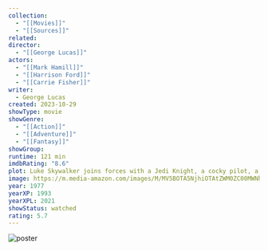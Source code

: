 ```yaml
---
collection:
  - "[[Movies]]"
  - "[[Sources]]"
related: 
director:
  - "[[George Lucas]]"
actors:
  - "[[Mark Hamill]]"
  - "[[Harrison Ford]]"
  - "[[Carrie Fisher]]"
writer:
  - George Lucas
created: 2023-10-29
showType: movie
showGenre:
  - "[[Action]]"
  - "[[Adventure]]"
  - "[[Fantasy]]"
showGroup: 
runtime: 121 min
imdbRating: "8.6"
plot: Luke Skywalker joins forces with a Jedi Knight, a cocky pilot, a Wookiee and two droids to save the galaxy from the Empire's world-destroying battle station, while also attempting to rescue Princess Leia from the mysterious Darth ...
image: https://m.media-amazon.com/images/M/MV5BOTA5NjhiOTAtZWM0ZC00MWNhLThiMzEtZDFkOTk2OTU1ZDJkXkEyXkFqcGdeQXVyMTA4NDI1NTQx._V1_SX300.jpg
year: 1977
yearXP: 1993
yearXPL: 2021
showStatus: watched
rating: 5.7
---
```

![poster](https://m.media-amazon.com/images/M/MV5BOTA5NjhiOTAtZWM0ZC00MWNhLThiMzEtZDFkOTk2OTU1ZDJkXkEyXkFqcGdeQXVyMTA4NDI1NTQx._V1_SX300.jpg)

